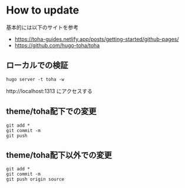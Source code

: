 # How to update


基本的には以下のサイトを参考
- https://toha-guides.netlify.app/posts/getting-started/github-pages/
- https://github.com/hugo-toha/toha


## ローカルでの検証
```
hugo server -t toha -w
``` 
http://localhost:1313 にアクセスする

## theme/toha配下での変更

```
git add *
git commit -m 
git push
```

## theme/toha配下以外での変更

```
git add *
git commit -m 
git push origin source
```
